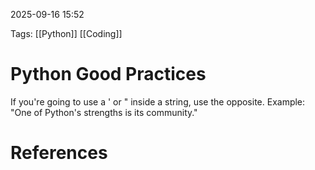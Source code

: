 
2025-09-16  15:52

Tags: [[Python]] [[Coding]] 


# Python Good Practices


If you're going to use a ' or " inside a string, use the opposite.
Example: "One of Python's strengths is its community."





# References